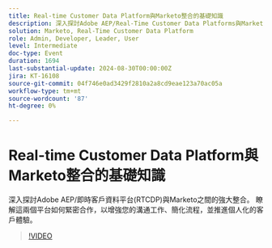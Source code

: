 ```yaml
---
title: Real-time Customer Data Platform與Marketo整合的基礎知識
description: 深入探討Adobe AEP/Real-Time Customer Data Platforms與Marketo之間的強大整合。 瞭解這兩個平台如何緊密合作，以增強您的溝通工作、簡化流程，並推進個人化的客戶體驗。
solution: Marketo, Real-Time Customer Data Platform
role: Admin, Developer, Leader, User
level: Intermediate
doc-type: Event
duration: 1694
last-substantial-update: 2024-08-30T00:00:00Z
jira: KT-16108
source-git-commit: 04f746e0ad3429f2810a2a8cd9eae123a70ac05a
workflow-type: tm+mt
source-wordcount: '87'
ht-degree: 0%

---
```



# Real-time Customer Data Platform與Marketo整合的基礎知識

深入探討Adobe AEP/即時客戶資料平台(RTCDP)與Marketo之間的強大整合。 瞭解這兩個平台如何緊密合作，以增強您的溝通工作、簡化流程，並推進個人化的客戶體驗。

>[!VIDEO](https://video.tv.adobe.com/v/3433222/?learn=on)
